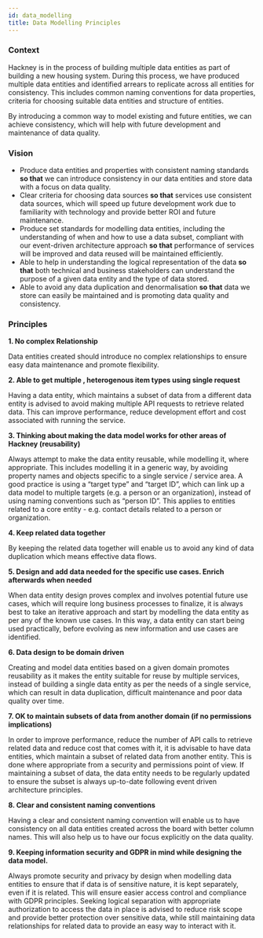 ```yaml
---
id: data_modelling
title: Data Modelling Principles
---
```


###  Context
Hackney is in the process of building multiple data entities as part of building a new housing system. During this process, we have produced multiple data entities and identified arrears to replicate across all entities for consistency. This includes common naming conventions for data properties, criteria for choosing suitable data entities and structure of entities. 

By introducing a common way to model existing and future entities, we can achieve consistency, which will help with future development and maintenance of data quality.

### Vision
- Produce data entities and properties with consistent naming standards **so that** we can introduce consistency in our data entities and store data with a focus on data quality.
- Clear criteria for choosing data sources **so that** services use consistent data sources, which will speed up future development work due to familiarity with technology and provide better ROI and future maintenance.
- Produce set standards for modelling data entities, including the understanding of when and how to use a data subset, compliant with our event-driven architecture approach **so that** performance of services will be improved and data reused will be maintained efficiently. 
- Able to help in understanding the logical representation of the data **so that** both technical and business stakeholders can understand the purpose of a given data entity and the type of data stored.
- Able to avoid any data duplication and denormalisation **so that** data we store can easily be maintained and is promoting data quality and consistency.


### Principles

**1. No complex Relationship**

Data entities created should introduce no complex relationships to ensure easy data maintenance and promote flexibility.

**2. Able to get multiple , heterogenous item types using single request**

Having a data entity, which maintains a subset of data from a different data entity is advised to avoid making multiple API requests to retrieve related data. This can improve performance, reduce development effort and cost associated with running the service. 

**3. Thinking about making the data model works for other areas of Hackney (reusability)**

Always attempt to make the data entity reusable, while modelling it, where appropriate. This includes modelling it in a generic way, by avoiding property names and objects specific to a single service / service area. A good practice is using a “target type” and “target ID”, which can link up a data model to multiple targets (e.g. a person or an organization), instead of using naming conventions such as “person ID”. This applies to entities related to a core entity - e.g. contact details related to a person or organization.

**4. Keep related data together**

By keeping the related data together will enable us to avoid any kind of data duplication which means effective data flows. 

**5. Design and add data needed for the specific use cases. Enrich afterwards when needed**

When data entity design proves complex and involves potential future use cases, which will require long business processes to finalize, it is always best to take an iterative approach and start by modelling the data entity as per any of the known use cases. In this way, a data entity can start being used practically, before evolving as new information and use cases are identified. 

**6. Data design to be domain driven**

Creating and model data entities based on a given domain promotes reusability as it makes the entity suitable for reuse by multiple services, instead of building a single data entity as per the needs of a single service, which can result in data duplication, difficult maintenance and poor data quality over time. 

**7. OK to maintain subsets of data from another domain (if no permissions implications)**

In order to improve performance, reduce the number of API calls to retrieve related data and reduce cost that comes with it, it is advisable to have data entities, which maintain a subset of related data from another entity. This is done where appropriate from a security and permissions point of view. If maintaining a subset of data, the data entity needs to be regularly updated to ensure the subset is always up-to-date following event driven architecture principles.

**8. Clear and consistent naming conventions**
 
Having a clear and consistent naming convention will enable us to have consistency on all data entities created across the board with better column names. This will also help us to have our focus explicitly on the data quality.

**9. Keeping information security and GDPR in mind while designing the data model.**

Always promote security and privacy by design when modelling data entities to ensure that if data is of sensitive nature, it is kept separately, even if it is related. This will ensure easier access control and compliance with GDPR principles. Seeking logical separation with appropriate authorization to access the data in place is advised to reduce risk scope and provide better protection over sensitive data, while still maintaining data relationships for related data to provide an easy way to interact with it.



